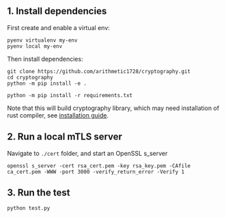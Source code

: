 ## 1. Install dependencies

First create and enable a virtual env:
```
pyenv virtualenv my-env
pyenv local my-env
```

Then install dependencies:
```
git clone https://github.com/arithmetic1728/cryptography.git
cd cryptography
python -m pip install -e .
```

```
python -m pip install -r requirements.txt
```
Note that this will build cryptography library, which may need installation of rust compiler, see [installation guide](https://cryptography.io/en/latest/installation/).


## 2. Run a local mTLS server

Navigate to `./cert` folder, and start an OpenSSL s_server
```
openssl s_server -cert rsa_cert.pem -key rsa_key.pem -CAfile ca_cert.pem -WWW -port 3000 -verify_return_error -Verify 1
```

## 3. Run the test

```
python test.py
```
